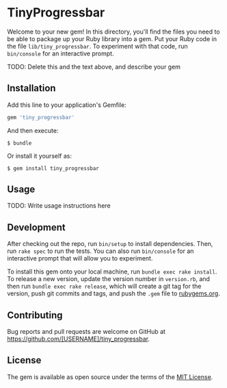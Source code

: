 # TinyProgressbar

Welcome to your new gem! In this directory, you'll find the files you need to be able to package up your Ruby library into a gem. Put your Ruby code in the file `lib/tiny_progressbar`. To experiment with that code, run `bin/console` for an interactive prompt.

TODO: Delete this and the text above, and describe your gem

## Installation

Add this line to your application's Gemfile:

```ruby
gem 'tiny_progressbar'
```

And then execute:

    $ bundle

Or install it yourself as:

    $ gem install tiny_progressbar

## Usage

TODO: Write usage instructions here

## Development

After checking out the repo, run `bin/setup` to install dependencies. Then, run `rake spec` to run the tests. You can also run `bin/console` for an interactive prompt that will allow you to experiment.

To install this gem onto your local machine, run `bundle exec rake install`. To release a new version, update the version number in `version.rb`, and then run `bundle exec rake release`, which will create a git tag for the version, push git commits and tags, and push the `.gem` file to [rubygems.org](https://rubygems.org).

## Contributing

Bug reports and pull requests are welcome on GitHub at https://github.com/[USERNAME]/tiny_progressbar.


## License

The gem is available as open source under the terms of the [MIT License](http://opensource.org/licenses/MIT).

